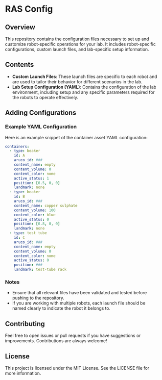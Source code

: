 # RAS Config

## Overview
This repository contains the configuration files necessary to set up and customize robot-specific operations for your lab. It includes robot-specific configurations, custom launch files, and lab-specific setup information.

## Contents
- **Custom Launch Files**: These launch files are specific to each robot and are used to tailor their behavior for different scenarios in the lab.
- **Lab Setup Configuration (YAML)**: Contains the configuration of the lab environment, including setup and any specific parameters required for the robots to operate effectively.

## Adding Configurations


### Example YAML Configuration
Here is an example snippet of the container asset YAML configuration:

```yaml
containers:
  - type: beaker
    id: A
    aruco_id: ###
    content_name: empty
    content_volume: 0
    content_color: none
    active_status: 1
    position: [0.5, 0, 0]
    landmark: none
  - type: beaker
    id: B
    aruco_id: ###
    content_name: copper sulphate
    content_volume: 100
    content_color: blue
    active_status: 0
    position: [0.8, 0, 0]
    landmark: none
  - type: test tube
    id: C
    aruco_id: ###
    content_name: empty
    content_volume: 0
    content_color: none
    active_status: 0
    position: ###
    landmark: test-tube rack

```
### Notes
- Ensure that all relevant files have been validated and tested before pushing to the repository.
- If you are working with multiple robots, each launch file should be named clearly to indicate the robot it belongs to.

## Contributing
Feel free to open issues or pull requests if you have suggestions or improvements. Contributions are always welcome!

## License
This project is licensed under the MIT License. See the LICENSE file for more information.

